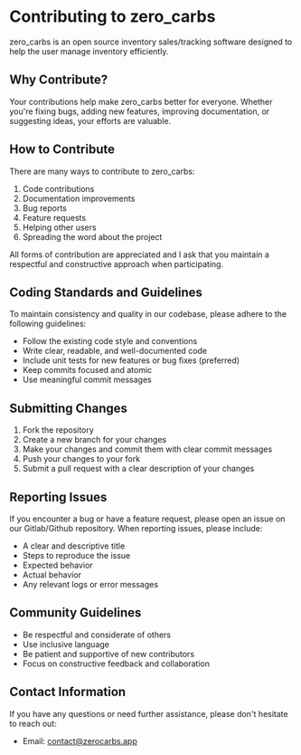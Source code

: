 # Contributing to zero_carbs

zero_carbs is an open source inventory sales/tracking software designed to help the user manage inventory efficiently.

## Why Contribute?

Your contributions help make zero_carbs better for everyone. Whether you're fixing bugs, adding new features, improving documentation, or suggesting ideas, your efforts are valuable.

## How to Contribute

There are many ways to contribute to zero_carbs:

1. Code contributions
2. Documentation improvements
3. Bug reports
4. Feature requests
5. Helping other users
6. Spreading the word about the project

All forms of contribution are appreciated and I ask that you maintain a respectful and constructive approach when participating.

## Coding Standards and Guidelines

To maintain consistency and quality in our codebase, please adhere to the following guidelines:

- Follow the existing code style and conventions
- Write clear, readable, and well-documented code
- Include unit tests for new features or bug fixes (preferred)
- Keep commits focused and atomic
- Use meaningful commit messages

## Submitting Changes

1. Fork the repository
2. Create a new branch for your changes
3. Make your changes and commit them with clear commit messages
4. Push your changes to your fork
5. Submit a pull request with a clear description of your changes

## Reporting Issues

If you encounter a bug or have a feature request, please open an issue on our Gitlab/Github repository. When reporting issues, please include:

- A clear and descriptive title
- Steps to reproduce the issue
- Expected behavior
- Actual behavior
- Any relevant logs or error messages

## Community Guidelines

- Be respectful and considerate of others
- Use inclusive language
- Be patient and supportive of new contributors
- Focus on constructive feedback and collaboration

## Contact Information

If you have any questions or need further assistance, please don't hesitate to reach out:

- Email: contact@zerocarbs.app


